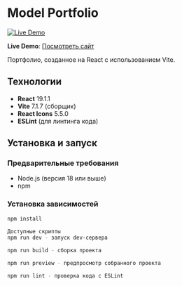 # Model Portfolio

[![Live Demo](https://img.shields.io/badge/demo-live-green.svg)](https://model-portfolio.vercel.app)

**Live Demo**: [Посмотреть сайт](https://model-portfolio.vercel.app)

Портфолио, созданное на React с использованием Vite.

## Технологии

- **React** 19.1.1
- **Vite** 7.1.7 (сборщик)
- **React Icons** 5.5.0
- **ESLint** (для линтинга кода)

## Установка и запуск

### Предварительные требования

- Node.js (версия 18 или выше)
- npm

### Установка зависимостей

```bash
npm install

Доступные скрипты
npm run dev - запуск dev-сервера

npm run build - сборка проекта

npm run preview - предпросмотр собранного проекта

npm run lint - проверка кода с ESLint
```
